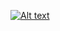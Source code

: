 [![Alt text](https://img.youtube.com/vi/y3nIzpihkOw/0.jpg)](https://www.youtube.com/watch?v=y3nIzpihkOw)